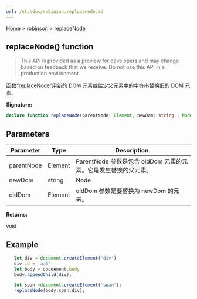 ```yaml
---
url: /etc\doc/robinson.replacenode.md
---
```

[Home](./index.md) > [robinson](./robinson.md) > [replaceNode](./robinson.replacenode.md)

## replaceNode() function

> This API is provided as a preview for developers and may change based on feedback that we receive. Do not use this API in a production environment.

函数“replaceNode”用新的 DOM 元素或给定父元素中的字符串替换旧的 DOM 元素。

**Signature:**

```typescript
declare function replaceNode(parentNode: Element, newDom: string | Node, oldDom: Element): void;
```

## Parameters

|  Parameter | Type | Description |
|  --- | --- | --- |
|  parentNode | Element | ParentNode 参数是包含 oldDom 元素的元素。它是发生替换的父元素。 |
|  newDom | string | Node | newDom 参数可以是字符串或 Node。如果它是一个字符串， 则它表示将使用“stringToNode”函数转换为节点的 HTML 标记。如果已经是一个Node，则代表新的Node将取代旧的Node |
|  oldDom | Element | oldDom 参数是要替换为 newDom 的元素。 |

**Returns:**

void

## Example

```JavaScript
   let div = document.createElement('div')
   div.id = 'aa6'
   let body = docuement.body
   body.appendChild(div);

   let span =document.createElement('span');
   replaceNode(body,span,div);
```
